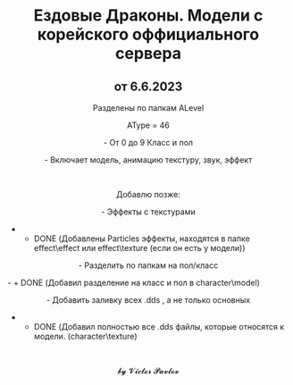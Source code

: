 <h1 style="text-align:center">Ездовые Драконы. Модели с корейского оффициального сервера</h1>

<h2 style="text-align:center">от 6.6.2023</h2>

<p style="text-align:center">Разделены по папкам ALevel</p>

<p style="text-align:center">AType = 46</p>

<p style="text-align:center">- От 0 до 9 Класс и пол</p>

<p style="text-align:center">- Включает модель, анимацию текстуру, звук, эффект</p>

<p style="text-align:center">&nbsp;</p>

<p style="text-align:center">Добавлю позже:</p>

<p style="text-align:center">- Эффекты с текстурами</p>

- + DONE (Добавлены Particles эффекты, находятся в папке effect\effect или effect\texture (если он есть у модели)) 

<p style="text-align:center">- Разделить по папкам на пол/класс</p>
- + DONE (Добавил разделение на класс и пол в character\model)

<p style="text-align:center">- Добавить заливку всех .dds , а не только основных</p>

- + DONE (Добавил полностью все .dds файлы, которые относятся к модели. (character\texture)

<p style="text-align:center">&nbsp;</p>

<p style="text-align:center">𝓫𝔂 𝓥𝓲𝓬𝓽𝓸𝓻 𝓟𝓪𝓿𝓵𝓸𝓿</p>

